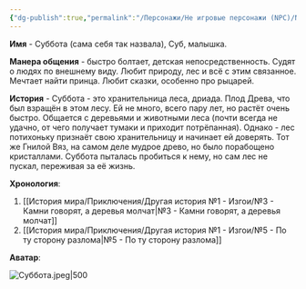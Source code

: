 ```yaml
---
{"dg-publish":true,"permalink":"/Персонажи/Не игровые персонажи (NPC)/NPC/Темноземье/Фьюга/Суббота/","noteIcon":"","created":"2025-09-17T17:10:48.653+03:00","updated":"2025-09-16T13:37:17.926+03:00"}
---
```


**Имя** - Суббота (сама себя так назвала), Суб, малышка.

**Манера общения** - быстро болтает, детская непосредственность. Судят о людях по внешнему виду. Любит природу, лес и всё с этим связанное. Мечтает найти принца. Любит сказки, особенно про рыцарей. 

**История** - Суббота - это хранительница леса, дриада. Плод Древа, что был взращён в этом лесу. Ей не много, всего пару лет, но растёт очень быстро. Общается с деревьями и животными леса (почти всегда не удачно, от чего получает тумаки и приходит потрёпанная). Однако - лес потихоньку признаёт свою хранительницу и начинает ей доверять. Тот же Гнилой Вяз, на самом деле мудрое древо, но было порабощено кристаллами. Суббота пыталась пробиться к нему, но сам лес не пускал, переживая за её жизнь. 

**Хронология**:
1. [[История мира/Приключения/Другая история №1 - Изгои/№3 - Камни говорят, а деревья молчат\|№3 - Камни говорят, а деревья молчат]]
5. [[История мира/Приключения/Другая история №1 - Изгои/№5 - По ту сторону разлома\|№5 - По ту сторону разлома]]

**Аватар**:

![Суббота.jpeg|500](/img/user/system/img/NPC/%D0%A2%D0%B5%D0%BC%D0%BD%D0%BE%D0%B7%D0%B5%D0%BC%D1%8C%D0%B5/%D0%A2%D0%B5%D0%BC%D0%BD%D0%BE%D0%BB%D0%B5%D1%81%D1%8C%D0%B5/%D0%A1%D1%83%D0%B1%D0%B1%D0%BE%D1%82%D0%B0.jpeg)